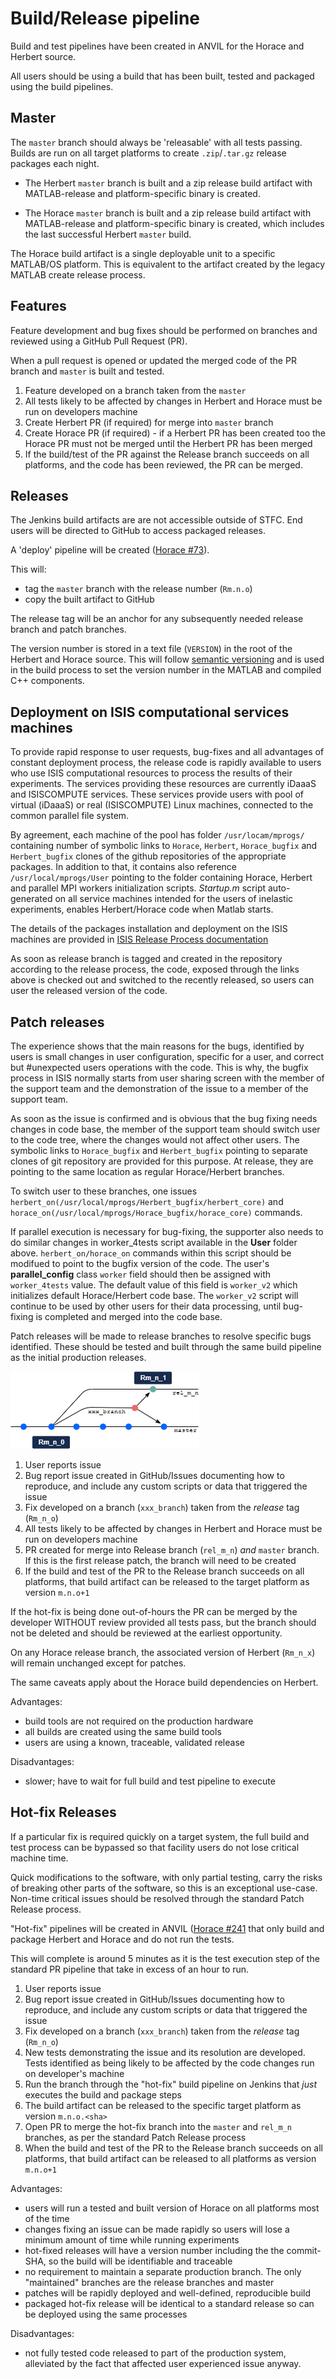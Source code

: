 # Build/Release pipeline

Build and test pipelines have been created in ANVIL for the Horace and Herbert
source.

All users should be using a build that has been built, tested and packaged
using the build pipelines.

## Master

The `master` branch should always be 'releasable' with all tests passing.
Builds are run on all target platforms to create `.zip`/`.tar.gz` release
packages each night.

- The Herbert `master` branch is built and a zip release build artifact with
MATLAB-release and platform-specific binary is created.

- The Horace `master` branch is built and a zip release build artifact with
MATLAB-release and platform-specific binary is created, which includes the last
successful Herbert `master` build.

The Horace build artifact is a single deployable unit to a specific MATLAB/OS
platform.
This is equivalent to the artifact created by the legacy MATLAB create release
process.

## Features

Feature development and bug fixes should be performed on branches and reviewed
using a GitHub Pull Request (PR).

When a pull request is opened or updated the merged code of the PR branch and
`master` is built and tested.

1. Feature developed on a branch taken from the `master`
2. All tests likely to be affected by changes in Herbert and Horace must be run
 on developers machine
3. Create Herbert PR (if required) for merge into `master` branch
4. Create Horace PR (if required) - if a Herbert PR has been created too the
Horace PR must not be merged until the Herbert PR has been merged
5. If the build/test of the PR against the Release branch succeeds on all
platforms, and the code has been reviewed, the PR can be merged.

## Releases

The Jenkins build artifacts are are not accessible outside of STFC.
End users will be directed to GitHub to access packaged releases.

A 'deploy' pipeline will be created
([Horace #73](https://github.com/pace-neutrons/Horace/issues/73)).

This will:

- tag the `master` branch with the release number (`Rm.n.o`)
- copy the built artifact to GitHub

The release tag will be an anchor for any subsequently needed release branch
and patch branches.

The version number is stored in a text file (`VERSION`) in the root of the
Herbert and Horace source. This will follow
[semantic versioning](https://semver.org/) and is used in the build process to
set the version number in the MATLAB and compiled C++ components.

## Deployment on ISIS computational services machines

To provide rapid response to user requests,
bug-fixes and all advantages of constant deployment process,
the release code is rapidly available to users who use ISIS computational
resources to process the results of their experiments.
The services providing these resources are currently iDaaaS
and ISISCOMPUTE services.
These services provide users with pool of virtual (iDaaaS) or real
(ISISCOMPUTE) Linux machines, connected to the common parallel file system.

By agreement, each machine of the pool has folder `/usr/locam/mprogs/`
containing number of symbolic links to  `Horace`, `Herbert`, `Horace_bugfix`
and `Herbert_bugfix` clones of the github repositories of the appropriate
packages.
In addition to that, it contains also reference  `/usr/local/mprogs/User`
pointing to the folder containing Horace,
Herbert and parallel MPI workers initialization scripts.
*Startup.m* script auto-generated on all service machines intended for the
users of inelastic experiments, enables Herbert/Horace code when Matlab starts.

The details of the packages installation and deployment on the ISIS machines
are provided in [ISIS Release Process documentation](11_ISIS_release.md)

As soon as release branch is tagged and created in the repository according to
the release  process,
the code, exposed through the links above is checked out and switched to the
recently released, so users can user the released version of the code.

## Patch releases

The experience shows that the main reasons for the bugs,
identified by users is small changes in user configuration,
specific for a user, and correct but #unexpected users operations with the code.
This is why, the bugfix process in ISIS normally starts from user sharing
screen with the member of the support team and the demonstration of the issue
to a member of the support team.

As soon as the issue is confirmed and is obvious that the bug fixing needs
changes in code base,
the member of the support team should switch user to the code tree,
where the changes would not affect other users.
The symbolic links to `Horace_bugfix` and `Herbert_bugfix` pointing to separate
clones of git repository are provided for this purpose.
At release, they are pointing to the same location as regular Horace/Herbert
branches.

To switch user to these branches, one issues
`herbert_on(/usr/local/mprogs/Herbert_bugfix/herbert_core)` and
`horace_on(/usr/local/mprogs/Horace_bugfix/horace_core)` commands.

If parallel execution is necessary for bug-fixing,
the supporter also needs to do similar changes in worker_4tests script
available in the **User** folder above.
`herbert_on/horace_on` commands within this script should be modifued to point
to the bugfix version of the code. The user's **parallel_config** class
`worker` field should then be assigned with `worker_4tests` value.
The default value of this field is `worker_v2` which initializes default
Horace/Herbert code base.
The `worker_v2` script will continue to be used by other users for their data
processing, until bug-fixing is completed and merged into the code base.

Patch releases will be made to release branches to resolve specific bugs
identified.
These should be tested and built through the same build pipeline as the initial
production releases.

<img src="./images/10_git_hotfix_branches.png">

1. User reports issue
2. Bug report issue created in GitHub/Issues documenting how to reproduce,
and include any custom scripts or data that triggered the issue
3. Fix developed on a branch (`xxx_branch`) taken from the *release* tag
(`Rm_n_o`)
4. All tests likely to be affected by changes in Herbert and Horace must be run
 on developers machine
5. PR created for merge into Release branch (`rel_m_n`) *and* `master` branch.
If this is the first release patch, the branch will need to be created
6. If the build and test of the PR to the Release branch succeeds on all
platforms, that build artifact can be released to the target platform as
version `m.n.o+1`

If the hot-fix is being done out-of-hours the PR can be merged by the developer
WITHOUT review provided all tests pass,
but the branch should not be deleted and should be reviewed at the earliest
opportunity.

On any Horace release branch, the associated version of Herbert (`Rm_n_x`) will
remain unchanged except for patches.

The same caveats apply about the Horace build dependencies on Herbert.

Advantages:

- build tools are not required on the production hardware
- all builds are created using the same build tools
- users are using a known, traceable, validated release

Disadvantages:

- slower; have to wait for full build and test pipeline to execute

## Hot-fix Releases

If a particular fix is required quickly on a target system, the full build and
test process can be bypassed so that facility users do not lose critical
machine time.

Quick modifications to the software, with only partial testing,
carry the risks of breaking other parts of the software,
so this is an exceptional use-case.
Non-time critical issues should be resolved through the standard Patch Release
process.

"Hot-fix" pipelines will be created in ANVIL
([Horace #241](https://github.com/pace-neutrons/Horace/issues/241) that only
build and package Herbert and Horace and do not run the tests.

This will complete is around 5 minutes as it is the test execution step of the
standard PR pipeline that take in excess of an hour to run.

1. User reports issue
2. Bug report issue created in GitHub/Issues documenting how to reproduce,
and include any custom scripts or data that triggered the issue
3. Fix developed on a branch (`xxx_branch`) taken from the *release* tag
(`Rm_n_o`)
4. New tests demonstrating the issue and its resolution are developed.
Tests identified as being likely to be affected by the code changes run on
developer's machine
5. Run the branch through the "hot-fix" build pipeline on Jenkins that *just*
executes the build and package steps
6. The build artifact can be released to the specific target platform as
version `m.n.o.<sha>`
7. Open PR to merge the hot-fix branch into the `master` and `rel_m_n` branches,
as per the standard Patch Release process
8. When the build and test of the PR to the Release branch succeeds on all
platforms, that build artifact can be released to all platforms as version
`m.n.o+1`

Advantages:

- users will run a tested and built version of Horace on all platforms most of
the time
- changes fixing an issue can be made rapidly so users will lose a minimum
amount of time while running experiments
- hot-fixed releases will have a version number including the the commit-SHA,
so the build will be identifiable and traceable
- no requirement to maintain a separate production branch.
The only "maintained" branches are the release branches and master
- patches will be rapidly deployed and well-defined, reproducible build
- packaged hot-fix release will be identical to a standard release so can be
deployed using the same processes

Disadvantages:

- not fully tested code released to part of the production system,
alleviated by the fact that affected user experienced issue anyway.
